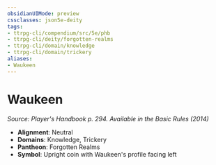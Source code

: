 ```yaml
---
obsidianUIMode: preview
cssclasses: json5e-deity
tags:
- ttrpg-cli/compendium/src/5e/phb
- ttrpg-cli/deity/forgotten-realms
- ttrpg-cli/domain/knowledge
- ttrpg-cli/domain/trickery
aliases: 
- Waukeen
---
```

# Waukeen
*Source: Player's Handbook p. 294. Available in the Basic Rules (2014)* 

- **Alignment**: Neutral
- **Domains**: Knowledge, Trickery
- **Pantheon**: Forgotten Realms
- **Symbol**: Upright coin with Waukeen's profile facing left
